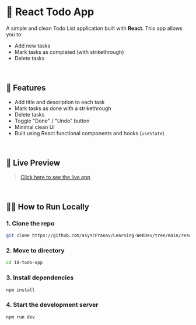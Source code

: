 # 📝 React Todo App

A simple and clean Todo List application built with **React**. This app allows you to:

- Add new tasks
- Mark tasks as completed (with strikethrough)
- Delete tasks

<br/>

## 🚀 Features

- Add title and description to each task
- Mark tasks as done with a strikethrough
- Delete tasks
- Toggle "Done" / "Undo" button
- Minimal clean UI
- Built using React functional components and hooks (`useState`)

<br/>

## 🔗 Live Preview
> [Click here to see the live app](https://snazzy-gnome-14a878.netlify.app)

<br/>

## 🧑‍💻 How to Run Locally

### 1. Clone the repo

```bash
git clone https://github.com/asyncPranav/Learning-WebDev/tree/main/reactHK/18-todo-app.git
```

### 2. Move to directory

```bash
cd 18-todo-app
```

### 3. Install dependencies

```bash
npm install
```

### 4. Start the development server

```bash
npm run dev
```